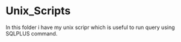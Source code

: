 # Unix_Scripts
In this folder i have my unix scripr which is useful to run query using SQLPLUS command.

